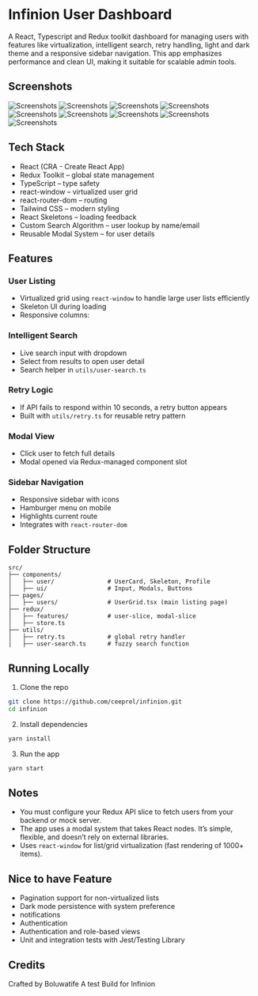 # Infinion User Dashboard

A React, Typescript and Redux toolkit dashboard for managing users with features like virtualization, intelligent search, retry handling, light and dark theme and a responsive sidebar navigation. This app emphasizes performance and clean UI, making it suitable for scalable admin tools.

## Screenshots

![Screenshots](https://github.com/CEEPREL/keep-lagos-safe/blob/main/public/Screenshot%202025-07-16%20at%2006.30.12.png)
![Screenshots](https://github.com/CEEPREL/keep-lagos-safe/blob/main/public/Screenshot%202025-07-16%20at%2006.30.40.png)
![Screenshots](https://github.com/CEEPREL/keep-lagos-safe/blob/main/public/Screenshot%202025-07-16%20at%2006.30.52.png)
![Screenshots](https://github.com/CEEPREL/keep-lagos-safe/blob/main/public/Screenshot%202025-07-16%20at%2007.04.33.png)
![Screenshots](https://github.com/CEEPREL/keep-lagos-safe/blob/main/public/Screenshot%202025-07-16%20at%2007.05.03.png)
![Screenshots](https://github.com/CEEPREL/keep-lagos-safe/blob/main/public/Screenshot%202025-07-14%20at%2021.28.37.png)
![Screenshots](https://github.com/CEEPREL/keep-lagos-safe/blob/main/public/Screenshot%202025-07-16%20at%2007.27.19.png)
![Screenshots](https://github.com/CEEPREL/keep-lagos-safe/blob/main/public/Screenshot%202025-07-16%20at%2007.27.35.png)
![Screenshots](https://github.com/CEEPREL/keep-lagos-safe/blob/main/public/Screenshot%202025-07-16%20at%2007.36.28.png)

## Tech Stack

- React (CRA - Create React App)
- Redux Toolkit – global state management
- TypeScript – type safety
- react-window – virtualized user grid
- react-router-dom – routing
- Tailwind CSS – modern styling
- React Skeletons – loading feedback
- Custom Search Algorithm – user lookup by name/email
- Reusable Modal System – for user details

## Features

### User Listing

- Virtualized grid using `react-window` to handle large user lists efficiently
- Skeleton UI during loading
- Responsive columns:

### Intelligent Search

- Live search input with dropdown
- Select from results to open user detail
- Search helper in `utils/user-search.ts`

### Retry Logic

- If API fails to respond within 10 seconds, a retry button appears
- Built with `utils/retry.ts` for reusable retry pattern

### Modal View

- Click user to fetch full details
- Modal opened via Redux-managed component slot

### Sidebar Navigation

- Responsive sidebar with icons
- Hamburger menu on mobile
- Highlights current route
- Integrates with `react-router-dom`

## Folder Structure

```
src/
├── components/
│   ├── user/               # UserCard, Skeleton, Profile
│   ├── ui/                 # Input, Modals, Buttons
├── pages/
│   ├── users/              # UserGrid.tsx (main listing page)
├── redux/
│   ├── features/           # user-slice, modal-slice
│   ├── store.ts
├── utils/
│   ├── retry.ts            # global retry handler
│   ├── user-search.ts      # fuzzy search function
```

## Running Locally

1. Clone the repo

```bash
git clone https://github.com/ceeprel/infinion.git
cd infinion
```

2. Install dependencies

```bash
yarn install
```

3. Run the app

```bash
yarn start
```

## Notes

- You must configure your Redux API slice to fetch users from your backend or mock server.
- The app uses a modal system that takes React nodes. It’s simple, flexible, and doesn’t rely on external libraries.
- Uses `react-window` for list/grid virtualization (fast rendering of 1000+ items).

## Nice to have Feature

- Pagination support for non-virtualized lists
- Dark mode persistence with system preference
- notifications
- Authentication
- Authentication and role-based views
- Unit and integration tests with Jest/Testing Library

## Credits

Crafted by Boluwatife
A test Build for Infinion
